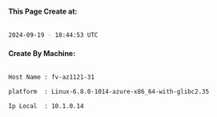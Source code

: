 
   
#### This Page Create at:

```bash

2024-09-19 - 18:44:53 UTC

```

#### Create By Machine:

```bash

Host Name : fv-az1121-31

platform  : Linux-6.8.0-1014-azure-x86_64-with-glibc2.35

Ip Local  : 10.1.0.14

```

